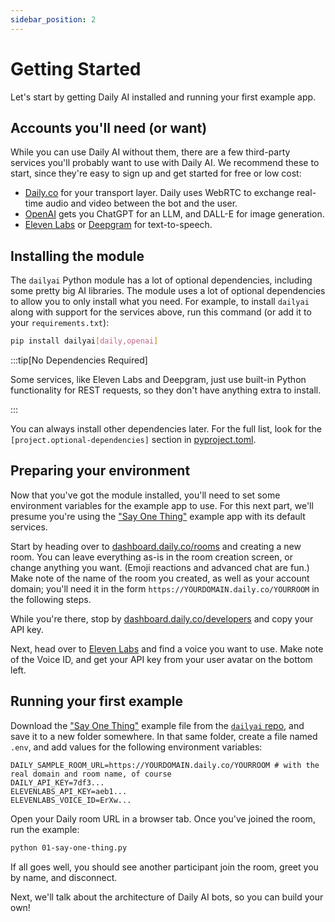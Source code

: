 ```yaml
---
sidebar_position: 2
---
```


# Getting Started

Let's start by getting Daily AI installed and running your first example app.

## Accounts you'll need (or want)

While you can use Daily AI without them, there are a few third-party services you'll probably want to use with Daily AI. We recommend these to start, since they're easy to sign up and get started for free or low cost:

- [Daily.co](https://dashboard.daily.co/u/signup) for your transport layer. Daily uses WebRTC to exchange real-time audio and video between the bot and the user.
- [OpenAI](https://platform.openai.com/signup) gets you ChatGPT for an LLM, and DALL-E for image generation.
- [Eleven Labs](https://elevenlabs.io/sign-up) or [Deepgram](https://console.deepgram.com/signup) for text-to-speech.

## Installing the module

The `dailyai` Python module has a lot of optional dependencies, including some pretty big AI libraries. The module uses a lot of optional dependencies to allow you to only install what you need. For example, to install `dailyai` along with support for the services above, run this command (or add it to your `requirements.txt`):

```bash
pip install dailyai[daily,openai]
```

:::tip[No Dependencies Required]

Some services, like Eleven Labs and Deepgram, just use built-in Python functionality for REST requests, so they don't have anything extra to install.

:::

You can always install other dependencies later. For the full list, look for the `[project.optional-dependencies]` section in [pyproject.toml](https://github.com/daily-co/dailyai/blob/main/pyproject.toml).

## Preparing your environment

Now that you've got the module installed, you'll need to set some environment variables for the example app to use. For this next part, we'll presume you're using the ["Say One Thing"](https://github.com/daily-co/dailyai/blob/main/examples/foundational/01-say-one-thing.py) example app with its default services.

Start by heading over to [dashboard.daily.co/rooms](https://dashboard.daily.co/rooms) and creating a new room. You can leave everything as-is in the room creation screen, or change anything you want. (Emoji reactions and advanced chat are fun.) Make note of the name of the room you created, as well as your account domain; you'll need it in the form `https://YOURDOMAIN.daily.co/YOURROOM` in the following steps.

While you're there, stop by [dashboard.daily.co/developers](https://dashboard.daily.co/developers) and copy your API key.

Next, head over to [Eleven Labs](https://elevenlabs.io/app/voice-lab) and find a voice you want to use. Make note of the Voice ID, and get your API key from your user avatar on the bottom left.

## Running your first example

Download the ["Say One Thing"](https://github.com/daily-co/dailyai/raw/main/examples/foundational/01-say-one-thing.py) example file from the [`dailyai` repo](https://github.com/daily-co/dailyai/blob/main/examples/foundational/01-say-one-thing.py), and save it to a new folder somewhere. In that same folder, create a file named `.env`, and add values for the following environment variables:

```
DAILY_SAMPLE_ROOM_URL=https://YOURDOMAIN.daily.co/YOURROOM # with the real domain and room name, of course
DAILY_API_KEY=7df3...
ELEVENLABS_API_KEY=aeb1...
ELEVENLABS_VOICE_ID=ErXw...
```

Open your Daily room URL in a browser tab. Once you've joined the room, run the example:

```bash
python 01-say-one-thing.py
```

If all goes well, you should see another participant join the room, greet you by name, and disconnect.

Next, we'll talk about the architecture of Daily AI bots, so you can build your own!
